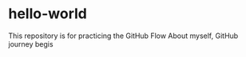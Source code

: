 # hello-world
This repository is for practicing the GitHub Flow
About myself, GitHub journey begis 
